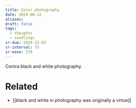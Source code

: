 ```yaml
---
title: Color photography
date: 2024-08-12
aliases: 
draft: false
tags:
  - thoughts
  - seedlings
sr-due: 2024-12-03
sr-interval: 75
sr-ease: 270
---
```

Contra black and white photography.

# Related

- [[black and white in photography was originally a virtue]]